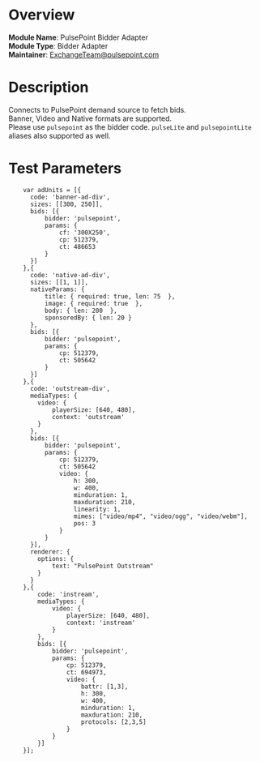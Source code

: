 # Overview

**Module Name**: PulsePoint Bidder Adapter  
**Module Type**: Bidder Adapter  
**Maintainer**: ExchangeTeam@pulsepoint.com  

# Description

Connects to PulsePoint demand source to fetch bids.  
Banner, Video and Native formats are supported.  
Please use ```pulsepoint``` as the bidder code.
```pulseLite``` and ```pulsepointLite``` aliases also supported as well.

# Test Parameters
```
    var adUnits = [{
      code: 'banner-ad-div',
      sizes: [[300, 250]],
      bids: [{
          bidder: 'pulsepoint',
          params: { 
              cf: '300X250',
              cp: 512379,
              ct: 486653
          }
      }]
    },{
      code: 'native-ad-div',
      sizes: [[1, 1]],
      nativeParams: {
          title: { required: true, len: 75  },
          image: { required: true  },
          body: { len: 200  },
          sponsoredBy: { len: 20 }
      },
      bids: [{
          bidder: 'pulsepoint',
          params: { 
              cp: 512379,
              ct: 505642
          }
      }]
    },{
      code: 'outstream-div',
      mediaTypes: {
        video: {
            playerSize: [640, 480],
            context: 'outstream'
        }
      },
      bids: [{
          bidder: 'pulsepoint',
          params: { 
              cp: 512379,
              ct: 505642
              video: {
                  h: 300,
                  w: 400,
                  minduration: 1,
                  maxduration: 210,
                  linearity: 1,
                  mimes: ["video/mp4", "video/ogg", "video/webm"],
                  pos: 3
              }
          }
      }],
      renderer: {
        options: {
            text: "PulsePoint Outstream"
        }
      }
    },{
        code: 'instream',
        mediaTypes: {
            video: {
                playerSize: [640, 480],
                context: 'instream'
            }
        },
        bids: [{
            bidder: 'pulsepoint',
            params: {
                cp: 512379,
                ct: 694973, 
                video: {
                    battr: [1,3],
                    h: 300,
                    w: 400,
                    minduration: 1,
                    maxduration: 210,
                    protocols: [2,3,5]
                }
            }
        }]
    }];
```
